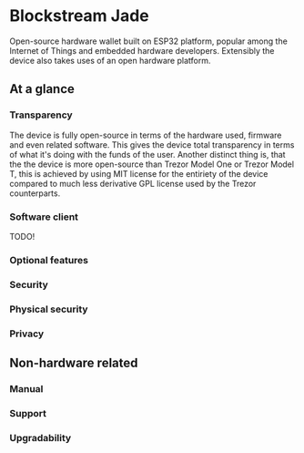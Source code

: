 # Blockstream Jade

Open-source hardware wallet built on ESP32 platform, popular among the Internet of Things and embedded hardware developers. Extensibly the device also takes uses of an open hardware platform.

## At a glance

### Transparency

The device is fully open-source in terms of the hardware used, firmware and even related software. This gives the device total transparency in terms of what it's doing with the funds of the user. Another distinct thing is, that the the device is more open-source than Trezor Model One or Trezor Model T, this is achieved by using MIT license for the entiriety of the device compared to much less derivative GPL license used by the Trezor counterparts.

### Software client

TODO!

### Optional features

### Security

### Physical security

### Privacy

## Non-hardware related

### Manual

### Support

### Upgradability
